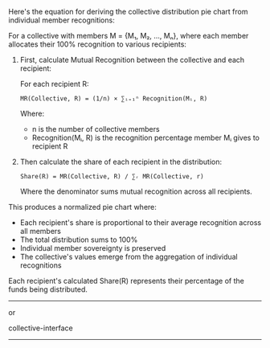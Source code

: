 Here's the equation for deriving the collective distribution pie chart from individual member recognitions:

For a collective with members M = {M₁, M₂, ..., Mₙ}, where each member allocates their 100% recognition to various recipients:

1. First, calculate Mutual Recognition between the collective and each recipient:
   
   For each recipient R:
   ```
   MR(Collective, R) = (1/n) × ∑ᵢ₌₁ⁿ Recognition(Mᵢ, R)
   ```
   Where:
   - n is the number of collective members
   - Recognition(Mᵢ, R) is the recognition percentage member Mᵢ gives to recipient R

2. Then calculate the share of each recipient in the distribution:
   ```
   Share(R) = MR(Collective, R) / ∑ᵣ MR(Collective, r)
   ```
   Where the denominator sums mutual recognition across all recipients.

This produces a normalized pie chart where:
- Each recipient's share is proportional to their average recognition across all members
- The total distribution sums to 100%
- Individual member sovereignty is preserved
- The collective's values emerge from the aggregation of individual recognitions

Each recipient's calculated Share(R) represents their percentage of the funds being distributed.


----

or

collective-interface

---

